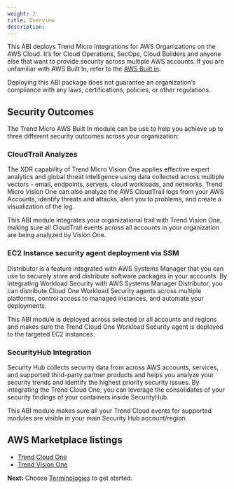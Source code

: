 ```yaml
---
weight: 2
title: Overview
description: 
---
```



This ABI deploys Trend Micro Integrations for AWS Organizations on the AWS Cloud. It’s for Cloud Operations, SecOps, Cloud Builders and anyone else that want to provide security across multiple AWS accounts. If you are unfamiliar with AWS Built In, refer to the [AWS Built in](https://aws.amazon.com/builtin).

Deploying this ABI package does not guarantee an organization’s compliance with any laws, certifications, policies, or other regulations.

## Security Outcomes

The Trend Micro AWS Built In module can be use to help you achieve up to three different security outcomes across your organization:

### CloudTrail Analyzes

The XDR capability of Trend Micro Vision One applies effective expert analytics and global threat intelligence using data collected across multiple vectors - email, endpoints, servers, cloud workloads, and networks. Trend Micro Vision One can also analyze the AWS CloudTrail logs from your AWS Accounts, identify threats and attacks, alert you to problems, and create a visualization of the log.

This ABI module integrates your organizational trail with Trend Vision One, making sure all CloudTrail events across all accounts in your organization are being analyzed by Vision One.

### EC2 Instance security agent deployment via SSM

Distributor is a feature integrated with AWS Systems Manager that you can use to securely store and distribute software packages in your accounts. By integrating Workload Security with AWS Systems Manager Distributor, you can distribute Cloud One Workload Security agents across multiple platforms, control access to managed instances, and automate your deployments.

This ABI module is deployed across selected or all accounts and regions and makes sure the Trend Cloud One Workload Security agent is deployed to the targeted EC2 instances.

### SecurityHub Integration

Security Hub collects security data from across AWS accounts, services, and supported third-party partner products and helps you analyze your security trends and identify the highest priority security issues. By integrating the Trend Cloud One, you can leverage the consolidates of your security findings of your containers inside SecurityHub.

This ABI module makes sure all your Trend Cloud events for supported modules are visible in your main Security Hub account/region.

## AWS Marketplace listings

* [Trend Cloud One](https://aws.amazon.com/marketplace/pp/prodview-g232pyu6l55l4)
* [Trend Vision One](https://aws.amazon.com/marketplace/pp/prodview-jktqkevcm3zbc)

**Next:** Choose [Terminologies](/terminologies/index.html) to get started.
